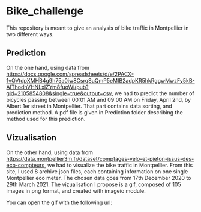 # Bike_challenge
This repository is meant to give an analysis of bike traffic in Montpellier in two different ways.
## Prediction 
On the one hand, using data from 
https://docs.google.com/spreadsheets/d/e/2PACX-1vQVtdpXMHB4g9h75a0jw8CsrqSuQmP5eMIB2adpKR5hkRggwMwzFy5kB-AIThodhVHNLxlZYm8fuoWj/pub?gid=2105854808&single=true&output=csv, 
we had to predict the number of bicycles passing between 00:01 AM and 09:00 AM on Friday, April 2nd, by Albert 1er street in Montpellier. That part contains data sorting, and prediction method.
A pdf file is given in Prediction folder describing the method used for this prediction.


## Vizualisation
On the other hand, using data from https://data.montpellier3m.fr/dataset/comptages-velo-et-pieton-issus-des-eco-compteurs, we had to visualize the bike traffic in Montpellier. 
From this site, I used 8 archive.json files, each containing information on one single Montpellier eco meter. The chosen data goes from 17th December 2020 to 29th March 2021.
The vizualisation I propose is a gif, composed of 105 images in png format, and created with imageio module. 

You can open the gif with the following url: 
